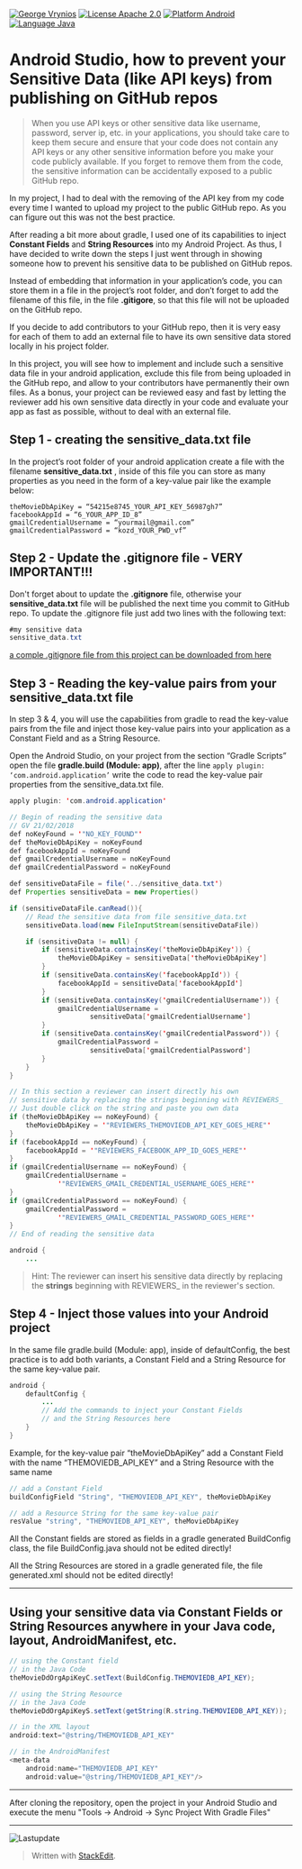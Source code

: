 ﻿[![George Vrynios](https://img.shields.io/badge/George-Vrynios-1d408b.svg)](https://www.linkedin.com/in/george-vrynios/) [![License Apache 2.0](https://img.shields.io/badge/license-Apache%202.0-green.svg)](https://github.com/fjoglar/android-dev-challenge/blob/master/LICENSE.txt) [![Platform Android](https://img.shields.io/badge/platform-Android-blue.svg)](https://www.android.com) [![Language Java](https://img.shields.io/badge/language-Java-orange.svg)](https://www.java.com)

# Android Studio, how to prevent your Sensitive Data (like API keys) from publishing on GitHub repos

> When you use API keys or other sensitive data like username, password,
> server ip, etc. in your applications, you should take care to keep
> them secure and ensure that your code does not contain any API keys or
> any other sensitive information before you make your code publicly
> available. If you forget to remove them from the code, the sensitive
> information can be accidentally exposed to a public GitHub repo.

In my project, I had to deal with the removing of the API key from my code every time I wanted to upload my project to the public GitHub repo. As you can figure out this was not the best practice.

After reading a bit more about gradle, I used one of its capabilities to inject **Constant Fields** and **String Resources** into my Android Project. As thus, I have decided to write down the steps I just went through in showing someone how to prevent his sensitive data to be published on GitHub repos.

Instead of embedding that information in your application’s code, you can store them in a file in the project’s root folder, and don’t forget to add the filename of this file, in the file **.gitigore**, so that this file will not be uploaded on the GitHub repo.

If you decide to add contributors to your GitHub repo, then it is very easy for each of them to add an external file to have its own sensitive data stored locally in his project folder.

In this project, you will see how to implement and include such a sensitive data file in your android application, exclude this file from being uploaded in the GitHub repo, and allow to your contributors have permanently their own files. As a bonus, your project can be reviewed easy and fast by letting the reviewer add his own sensitive data directly in your code and evaluate your app as fast as possible, without to deal with an external file.

## Step 1 - creating the sensitive_data.txt file

In the project’s root folder of your android application create a file with the filename **sensitive_data.txt** , inside of this file you can store as many properties as you need in the form of a key-value pair like the example below:

```
theMovieDbApiKey = “54215e8745_YOUR_API_KEY_56987gh7”
facebookAppId = “6_YOUR_APP_ID_8”
gmailCredentialUsername = “yourmail@gmail.com”
gmailCredentialPassword = “kozd_YOUR_PWD_vf”
```

## Step 2 - Update the .gitignore file - VERY IMPORTANT!!!

Don't forget about to update the **.gitignore** file, otherwise your **sensitive_data.txt** file will be published the next time you commit to GitHub repo. To update the .gitignore file just add two lines with the following text:
```java
#my sensitive data
sensitive_data.txt
```
[a comple .gitignore file from this project can be downloaded from here](https://raw.githubusercontent.com/kalxasath/Sensitive-Data-Guide/master/.gitignore)

## Step 3 - Reading the key-value pairs from your sensitive_data.txt file

In step 3 & 4, you will use the capabilities from gradle to read the key-value pairs from the file and inject those key-value pairs into your application as a Constant Field and as a String Resource.

Open the Android Studio, on your project from the section “Gradle Scripts” open the file **gradle.build (Module: app)**, after the line ```apply plugin: ‘com.android.application’``` write the code to read the key-value pair properties from the sensitive_data.txt file.

```java
apply plugin: 'com.android.application'

// Begin of reading the sensitive data
// GV 21/02/2018
def noKeyFound = '"NO_KEY_FOUND"'
def theMovieDbApiKey = noKeyFound
def facebookAppId = noKeyFound
def gmailCredentialUsername = noKeyFound
def gmailCredentialPassword = noKeyFound

def sensitiveDataFile = file('../sensitive_data.txt')
def Properties sensitiveData = new Properties()

if (sensitiveDataFile.canRead()){
    // Read the sensitive data from file sensitive_data.txt
    sensitiveData.load(new FileInputStream(sensitiveDataFile))

    if (sensitiveData != null) {
        if (sensitiveData.containsKey('theMovieDbApiKey')) {
            theMovieDbApiKey = sensitiveData['theMovieDbApiKey']
        }
        if (sensitiveData.containsKey('facebookAppId')) {
            facebookAppId = sensitiveData['facebookAppId'] 
        }
        if (sensitiveData.containsKey('gmailCredentialUsername')) {
            gmailCredentialUsername =
                    sensitiveData['gmailCredentialUsername']
        }
        if (sensitiveData.containsKey('gmailCredentialPassword')) {
            gmailCredentialPassword =
                    sensitiveData['gmailCredentialPassword']
        }
    }
}

// In this section a reviewer can insert directly his own 
// sensitive data by replacing the strings beginning with REVIEWERS_
// Just double click on the string and paste you own data
if (theMovieDbApiKey == noKeyFound) {
    theMovieDbApiKey = '"REVIEWERS_THEMOVIEDB_API_KEY_GOES_HERE"'
}
if (facebookAppId == noKeyFound) {
    facebookAppId = '"REVIEWERS_FACEBOOK_APP_ID_GOES_HERE"'
}
if (gmailCredentialUsername == noKeyFound) {
    gmailCredentialUsername =
            '"REVIEWERS_GMAIL_CREDENTIAL_USERNAME_GOES_HERE"'
}
if (gmailCredentialPassword == noKeyFound) {
    gmailCredentialPassword =
            '"REVIEWERS_GMAIL_CREDENTIAL_PASSWORD_GOES_HERE"'
}
// End of reading the sensitive data

android {
    ...
```
> Hint: The reviewer can insert his sensitive data directly
> by replacing the **strings** beginning with REVIEWERS_ in the
> reviewer's section.

## Step 4 - Inject those values into your Android project

In the same file gradle.build (Module: app), inside of defaultConfig, the best practice is to add both variants, a Constant Field and a String Resource for the same key-value pair.

```java
android {
    defaultConfig {
        ...
        // Add the commands to inject your Constant Fields 
        // and the String Resources here
    }
}        
```

Example, for the key-value pair “theMovieDbApiKey” add a Constant Field with the name “THEMOVIEDB_API_KEY” and a String Resource with the same name

```java
// add a Constant Field
buildConfigField "String", "THEMOVIEDB_API_KEY", theMovieDbApiKey

// add a Resource String for the same key-value pair
resValue "string", "THEMOVIEDB_API_KEY", theMovieDbApiKey
```

All the Constant fields are stored as fields in a gradle generated BuildConfig class, the file BuildConfig.java should not be edited directly!

All the String Resources are stored in a gradle generated file, the file generated.xml should not be edited directly!

---

## Using your sensitive data via Constant Fields or String Resources anywhere in your Java code, layout, AndroidManifest, etc.

```java
// using the Constant field
// in the Java Code
theMovieDdOrgApiKeyC.setText(BuildConfig.THEMOVIEDB_API_KEY);

// using the String Resource
// in the Java Code
theMovieDdOrgApiKeyS.setText(getString(R.string.THEMOVIEDB_API_KEY));

// in the XML layout
android:text="@string/THEMOVIEDB_API_KEY"

// in the AndroidManifest
<meta-data
    android:name="THEMOVIEDB_API_KEY"          
    android:value="@string/THEMOVIEDB_API_KEY"/>
```

---
After cloning the repository, open the project in your Android Studio and execute the menu "Tools -> Android -> Sync Project With Gradle Files"


---
![Lastupdate](https://img.shields.io/badge/last%20update-on%2025%20February%202018-orange.svg)

> Written with [StackEdit](https://stackedit.io/).
